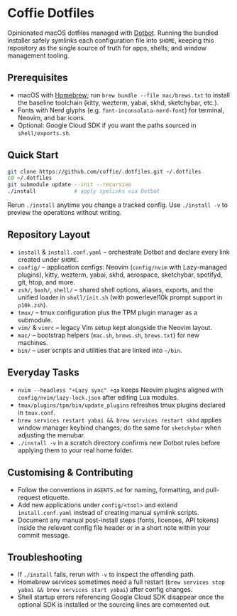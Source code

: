 # Coffie Dotfiles

Opinionated macOS dotfiles managed with [Dotbot](https://github.com/anishathalye/dotbot). Running the bundled installer safely symlinks each configuration file into `$HOME`, keeping this repository as the single source of truth for apps, shells, and window management tooling.

## Prerequisites
- macOS with [Homebrew](https://brew.sh); run `brew bundle --file mac/brews.txt` to install the baseline toolchain (kitty, wezterm, yabai, skhd, sketchybar, etc.).
- Fonts with Nerd glyphs (e.g. `font-inconsolata-nerd-font`) for terminal, Neovim, and bar icons.
- Optional: Google Cloud SDK if you want the paths sourced in `shell/exports.sh`.

## Quick Start
```bash
git clone https://github.com/coffie/.dotfiles.git ~/.dotfiles
cd ~/.dotfiles
git submodule update --init --recursive
./install            # apply symlinks via Dotbot
```

Rerun `./install` anytime you change a tracked config. Use `./install -v` to preview the operations without writing.

## Repository Layout
- `install` & `install.conf.yaml` – orchestrate Dotbot and declare every link created under `$HOME`.
- `config/` – application configs: Neovim (`config/nvim` with Lazy-managed plugins), kitty, wezterm, yabai, skhd, aerospace, sketchybar, spotifyd, git, htop, and more.
- `zsh/`, `bash/`, `shell/` – shared shell options, aliases, exports, and the unified loader in `shell/init.sh` (with powerlevel10k prompt support in `p10k.zsh`).
- `tmux/` – tmux configuration plus the TPM plugin manager as a submodule.
- `vim/` & `vimrc` – legacy Vim setup kept alongside the Neovim layout.
- `mac/` – bootstrap helpers (`mac.sh`, `brews.sh`, `brews.txt`) for new machines.
- `bin/` – user scripts and utilities that are linked into `~/bin`.

## Everyday Tasks
- `nvim --headless "+Lazy sync" +qa` keeps Neovim plugins aligned with `config/nvim/lazy-lock.json` after editing Lua modules.
- `tmux/plugins/tpm/bin/update_plugins` refreshes tmux plugins declared in `tmux.conf`.
- `brew services restart yabai && brew services restart skhd` applies window manager keybind changes; do the same for `sketchybar` when adjusting the menubar.
- `./install -v` in a scratch directory confirms new Dotbot rules before applying them to your real home folder.

## Customising & Contributing
- Follow the conventions in `AGENTS.md` for naming, formatting, and pull-request etiquette.
- Add new applications under `config/<tool>` and extend `install.conf.yaml` instead of creating manual symlink scripts.
- Document any manual post-install steps (fonts, licenses, API tokens) inside the relevant config file header or in a short note within your commit message.

## Troubleshooting
- If `./install` fails, rerun with `-v` to inspect the offending path.
- Homebrew services sometimes need a full restart (`brew services stop yabai && brew services start yabai`) after config changes.
- Shell startup errors referencing Google Cloud SDK disappear once the optional SDK is installed or the sourcing lines are commented out.
